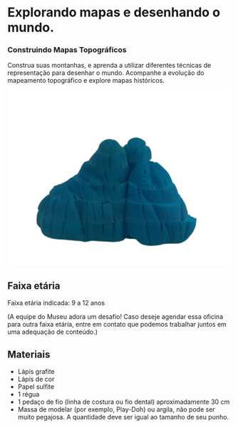 # Explorando mapas e desenhando o mundo.
### Construindo Mapas Topográficos
Construa suas montanhas, e aprenda a utilizar diferentes técnicas de representação para desenhar o mundo. Acompanhe a evolução do mapeamento topográfico e explore mapas históricos.

![Gif Montanha](Webp_net-gifmaker.gif)

## Faixa etária
Faixa etária indicada: 9 a 12 anos
 
(A equipe do Museu adora um desafio! Caso deseje agendar essa oficina para outra faixa etária, entre em contato que podemos trabalhar juntos em uma adequação de conteúdo.)
 
 ## Materiais
 - Lápis grafite
 - Lápis de cor
 - Papel sulfite
- 1 régua
- 1 pedaço de fio (linha de costura ou fio dental) aproximadamente 30 cm
- Massa de modelar (por exemplo, Play-Doh) ou argila, não pode ser muito pegajosa. A quantidade deve ser igual ao tamanho de seu punho.
